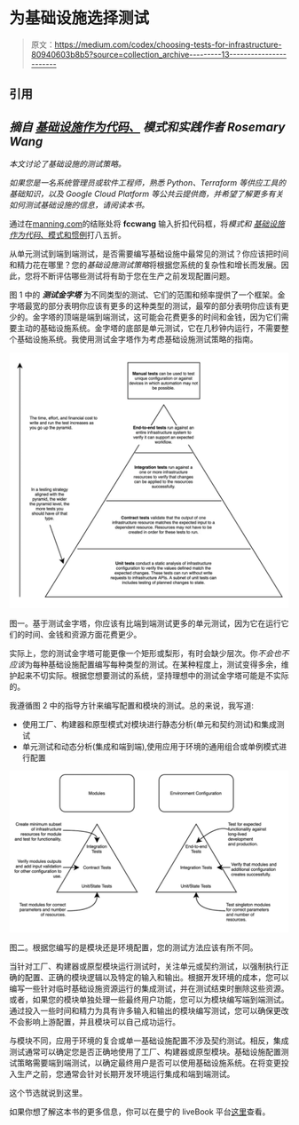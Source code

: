 # 为基础设施选择测试

> 原文：<https://medium.com/codex/choosing-tests-for-infrastructure-80940603b8b5?source=collection_archive---------13----------------------->

## 引用

## *摘自* [*基础设施作为代码、*](https://www.manning.com/books/infrastructure-as-code-patterns-and-practices?utm_source=medium&utm_medium=referral&utm_campaign=book_wang_essential_5_14_21) *模式和实践作者 Rosemary Wang*

*本文讨论了基础设施的测试策略。*

*如果您是一名系统管理员或软件工程师，熟悉 Python、Terraform 等供应工具的基础知识，以及 Google Cloud Platform 等公共云提供商，并希望了解更多有关如何测试基础设施的信息，请阅读本书。*

通过在[manning.com](https://www.manning.com/books/infrastructure-as-code-patterns-and-practices?utm_source=medium&utm_medium=referral&utm_campaign=book_wang_essential_5_14_21)的结账处将 **fccwang** 输入折扣代码框，将*模式和* [*基础设施作为代码*、模式和惯例](https://www.manning.com/books/infrastructure-as-code-patterns-and-practices?utm_source=medium&utm_medium=referral&utm_campaign=book_wang_essential_5_14_21)打八五折。

从单元测试到端到端测试，是否需要编写基础设施中最常见的测试？你应该把时间和精力花在哪里？您的*基础设施测试策略*将根据您系统的复杂性和增长而发展。因此，您将不断评估哪些测试将有助于您在生产之前发现配置问题。

图 1 中的 ***测试金字塔*** 为不同类型的测试、它们的范围和频率提供了一个框架。金字塔最宽的部分表明你应该有更多的这种类型的测试，最窄的部分表明你应该有更少的。金字塔的顶端是端到端测试，这可能会花费更多的时间和金钱，因为它们需要主动的基础设施系统。金字塔的底部是单元测试，它在几秒钟内运行，不需要整个基础设施系统。我使用测试金字塔作为考虑基础设施测试策略的指南。

![](img/f878880b0f6ddedd8a057147460183ba.png)

图一。基于测试金字塔，你应该有比端到端测试更多的单元测试，因为它在运行它们的时间、金钱和资源方面花费更少。

实际上，您的测试金字塔可能更像一个矩形或梨形，有时会缺少层次。你*不会也不应该*为每种基础设施配置编写每种类型的测试。在某种程度上，测试变得多余，维护起来不切实际。根据您想要测试的系统，坚持理想中的测试金字塔可能是不实际的。

我遵循图 2 中的指导方针来编写配置和模块的测试。总的来说，我写道:

*   使用工厂、构建器和原型模式对模块进行静态分析(单元和契约测试)和集成测试
*   单元测试和动态分析(集成和端到端),使用应用于环境的通用组合或单例模式进行配置

![](img/bf05fcede6d643d4843689cd2beeb152.png)

图二。根据您编写的是模块还是环境配置，您的测试方法应该有所不同。

当针对工厂、构建器或原型模块运行测试时，关注单元或契约测试，以强制执行正确的配置、正确的模块逻辑以及特定的输入和输出。根据开发环境的成本，您可以编写一些针对临时基础设施资源运行的集成测试，并在测试结束时删除这些资源。或者，如果您的模块单独处理一些最终用户功能，您可以为模块编写端到端测试。通过投入一些时间和精力为具有许多输入和输出的模块编写测试，您可以确保更改不会影响上游配置，并且模块可以自己成功运行。

与模块不同，应用于环境的复合或单一基础设施配置不涉及契约测试。相反，集成测试通常可以确定您是否正确地使用了工厂、构建器或原型模块。基础设施配置测试策略需要端到端测试，以确定最终用户是否可以使用基础设施系统。在将变更投入生产之前，您通常会针对长期开发环境运行集成和端到端测试。

这个节选就说到这里。

如果你想了解这本书的更多信息，你可以在曼宁的 liveBook 平台[这里](https://livebook.manning.com/book/patterns-and-practices-for-infrastructure-as-code?origin=product-look-inside)查看。